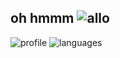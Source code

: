 oh hmmm ![allo](https://cdn.betterttv.net/emote/5d2d8051d4315b684d3cd93e/2x)
---
![profile](https://github-readme-stats.vercel.app/api?username=etztrefis&show_icons=true&hide_border=true&theme=graywhite)
![languages](https://github-readme-stats.vercel.app/api/top-langs/?username=etztrefis&layout=compact&theme=graywhite&hide_border=true)